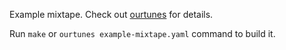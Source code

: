 Example mixtape. Check out [ourtunes](http://github.com/azer/ourtunes) for details.

Run `make` or `ourtunes example-mixtape.yaml` command to build it.

